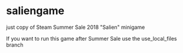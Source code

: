 # saliengame
just copy of Steam Summer Sale 2018 "Salien" minigame

If you want to run this game after Summer Sale use the use_local_files branch